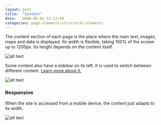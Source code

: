 ```yaml
---
layout: post
title:  "Content"
date:   0006-05-01 12:23:49
categories: page-elements-structural-elements
---
```


The content section of each page is the place where the main text, images, maps and data
is displayed. Its width is flexible, taking 100% of the screen up to 1200px. Its height
depends on the content itself.

![alt text][content]

Some content also have a sidebar on its left. It is used to switch between different content.
[Learn more about it.][learn-more]

![alt text][content-sidebar]

### Responsive

When the site is accessed from a mobile device, the content just adapts to its width.

![alt text][content-responsive]


[content]: /gfw-style-guides/images/posts/responsive-adaptations/grid-site.png "navbar-active"
[content-sidebar]: /gfw-style-guides/images/posts/responsive-adaptations/grid-site.png "navbar-hover"
[content-responsive]: /gfw-style-guides/images/posts/responsive-adaptations/grid-site.png "Responsive Toolbar 2"
[learn-more]: #

